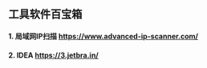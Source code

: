 ## 工具软件百宝箱


#### 1. 局域网IP扫描 https://www.advanced-ip-scanner.com/

#### 2. IDEA https://3.jetbra.in/

